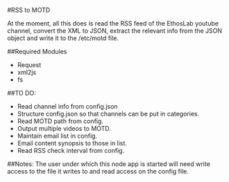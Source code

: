 #RSS to MOTD

At the moment, all this does is read the RSS feed of the EthosLab youtube channel, convert the XML to JSON, extract the relevant info from the JSON object and write it to the /etc/motd file.

##Required Modules
+ Request
+ xml2js
+ fs

##TO DO:
+ Read channel info from config.json
+ Structure config.json so that channels can be put in categories.
+ Read MOTD path from config.
+ Output multiple videos to MOTD.
+ Maintain email list in config.
+ Email content synopsis to those in list.
+ Read RSS check interval from config.

##Notes: 
The user under which this node app is started will need write access to the file it writes to and read access on the config file.
